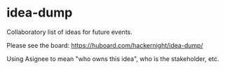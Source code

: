 idea-dump
=========

Collaboratory list of ideas for future events.

Please see the board:  https://huboard.com/hackernight/idea-dump/

Using Asignee to mean "who owns this idea", who is the stakeholder, etc.
